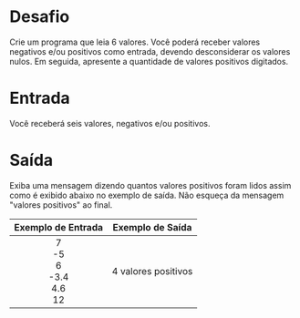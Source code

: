 # Desafio
Crie um programa que leia 6 valores. Você poderá receber valores negativos e/ou positivos como entrada, devendo desconsiderar os valores nulos. Em seguida, apresente a quantidade de valores positivos digitados.

# Entrada
Você receberá seis valores, negativos e/ou positivos.

# Saída
Exiba uma mensagem dizendo quantos valores positivos foram lidos assim como é exibido abaixo no exemplo de saída. Não esqueça da mensagem "valores positivos" ao final.

| Exemplo de Entrada  | Exemplo de Saída  |
|:---:|---|
| 7<br />-5<br />6<br />-3.4<br />4.6<br />12  | 4 valores positivos  |

